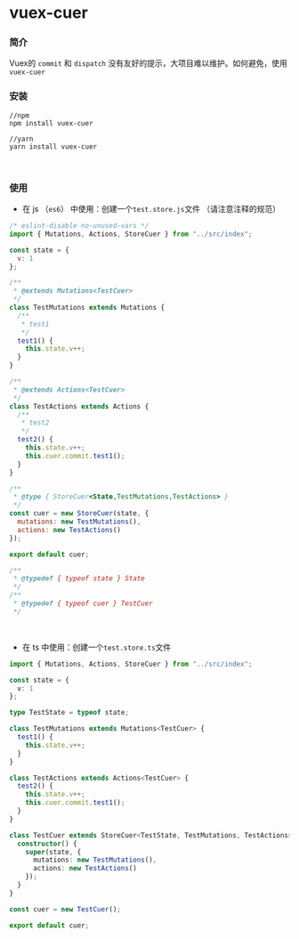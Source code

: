 # vuex-cuer

### 简介
Vuex的 `commit` 和 `dispatch` 没有友好的提示，大项目难以维护。如何避免，使用 `vuex-cuer`
<br>

### 安装
```
//npm
npm install vuex-cuer

//yarn
yarn install vuex-cuer
```
<br>

### 使用
- 在 js （`es6`） 中使用：创建一个`test.store.js`文件
（请注意注释的规范）
```javascript
/* eslint-disable no-unused-vars */
import { Mutations, Actions, StoreCuer } from "../src/index";

const state = {
  v: 1
};

/**
 * @extends Mutations<TestCuer>
 */
class TestMutations extends Mutations {
  /**
   * test1
   */
  test1() {
    this.state.v++;
  }
}

/**
 * @extends Actions<TestCuer>
 */
class TestActions extends Actions {
  /**
   * test2
   */
  test2() {
    this.state.v++;
    this.cuer.commit.test1();
  }
}

/**
 * @type { StoreCuer<State,TestMutations,TestActions> }
 */
const cuer = new StoreCuer(state, {
  mutations: new TestMutations(),
  actions: new TestActions()
});

export default cuer;

/**
 * @typedef { typeof state } State
 */
/**
 * @typedef { typeof cuer } TestCuer
 */

```
<br>

- 在 ts 中使用：创建一个`test.store.ts`文件
```typescript
import { Mutations, Actions, StoreCuer } from "../src/index";

const state = {
  v: 1
};

type TestState = typeof state;

class TestMutations extends Mutations<TestCuer> {
  test1() {
    this.state.v++;
  }
}

class TestActions extends Actions<TestCuer> {
  test2() {
    this.state.v++;
    this.cuer.commit.test1();
  }
}

class TestCuer extends StoreCuer<TestState, TestMutations, TestActions> {
  constructor() {
    super(state, {
      mutations: new TestMutations(),
      actions: new TestActions()
    });
  }
}

const cuer = new TestCuer();

export default cuer;

```
